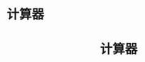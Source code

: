 # 计算器
<center><h1>计算器</h1></center>
<center>
<template>
    <div>
    <input type="text" class="el-input__inner" id="num-1" width="50px" placeholder="单注金额" value="2" /><br/><br/>
    <input type="text" class="el-input__inner" id="num" width="50px" placeholder="起始倍数" value="1" /><br/><br/>
    <input type="text" class="el-input__inner" id="num0" width="50px" placeholder="已投入"value="0" /><br/><br/>
    <input type="text" class="el-input__inner" id="num1" width="50px" placeholder="奖金" /><br/><br/>
    <input type="text" class="el-input__inner" id="num2" width="50px" placeholder="利润"/><br/><br/>
    <input type="text" class="el-input__inner" id="num3" width="50px" placeholder="最大倍数" value="1000"/><br/> <br/>
        <button class="el-button el-button--primary" @click="change">{{buttonName}}</button>
         <div v-for="item in result" > 
            <span>{{ item.次数 }} {{ item.倍 }} {{ item.消费 }} {{ item.利润 }} </span>
          </div>
    </div>
</template>

<script>
    export default {
        data() {
            return {
                buttonName: "计算",
                 i : 1,
                 play: '',
                 lr: '',
                 t: '',
                 m: '',
                 b: '',
                result: [{ /*message: '',*/
                           次数: '',
                           倍: '',
                           消费: '',
                           利润: ''}]
            };
        },
        methods: {
            change() {
            this.i = 1,            
            this.note= '',
            this.play= '',
            this.lr = '',
            this.t = '',
            this.m = '',
            this.b = '',
            this.result = [{次数: '',
                            倍: '',
                            消费: '',
                            利润: ''}],
            this.note= parseFloat(document.getElementById("num-1").value);
            this.play= parseFloat(document.getElementById("num1").value);
            this.lr= parseFloat(document.getElementById("num2").value);
            this.t= parseFloat(document.getElementById("num3").value);
            this.m = parseFloat(document.getElementById("num0").value);
            this.b = parseFloat(document.getElementById("num").value);
            for(; this.b < this.t; this.b++){
                for (; this.lr < this.b * this.play - (this.m + this.b * note); this.i++) {
                    this.m += this.b * note;
                    this.result.push({
                        /*message: "次数 >> " + this.i + "   倍 >> "  + this.b + "   消费 >> " + this.m + "  利润 >> " + (this.b * this.play-this.m),*/
                        次数: "次数 : " + this.i,
                        倍: "倍数 ：" + this.b,
                        消费: "消费 : "+ this.m,
                        利润: "利润 : " + (this.b * this.play-this.m)
                    })                  
                }
            }           
            }
        }
    };

 </script>
<style>
.el-input__inner {
    -webkit-appearance: none;
    background-color: #fff;
    background-image: none;
    border-radius: 4px;
    border: 1px solid #dcdfe6;
    box-sizing: border-box;
    color: #606266;
    display: inline-block;
    font-size: inherit;
    height: 40px;
    line-height: 40px;
    outline: none;
    padding: 0 15px;
    transition: border-color .2s cubic-bezier(.645,.045,.355,1);
    width: 50%;
}
.el-button {
    display: inline-block;
    line-height: 1;
    white-space: nowrap;
    cursor: pointer;
    background: #fff;
    border: 1px solid #dcdfe6;
    color: #606266;
    -webkit-appearance: none;
    text-align: center;
    box-sizing: border-box;
    outline: none;
    margin: 0;
    transition: .1s;
    font-weight: 500;
    -moz-user-select: none;
    -webkit-user-select: none;
    -ms-user-select: none;
    padding: 12px 20px;
    font-size: 14px;
    border-radius: 4px;
}
button, input, select, textarea {
    font-family: inherit;
    font-size: inherit;
    line-height: inherit;
    color: inherit;
}

button {
    -webkit-appearance: button;
    -webkit-writing-mode: horizontal-tb !important;
    text-rendering: auto;
    color: buttontext;
    letter-spacing: normal;
    word-spacing: normal;
    text-transform: none;
    text-indent: 0px;
    text-shadow: none;
    display: inline-block;
    text-align: center;
    align-items: flex-start;
    cursor: default;
    background-color: buttonface;
    box-sizing: border-box;
    margin: 0em;
    font: 400 13.3333px Arial;
    padding: 1px 6px;
    border-width: 2px;
    border-style: outset;
    border-color: buttonface;
    border-image: initial;
}
.el-button--primary {
    color: #fff;
    background-color: #409eff;
    border-color: #409eff;
}
.demo-icon .source button {
    margin: 0 20px;
}

</style>
</center>
